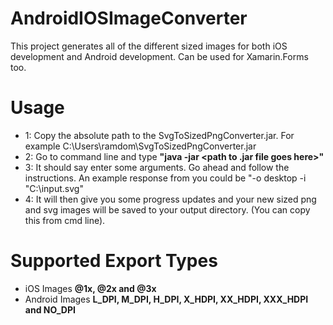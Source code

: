 # AndroidIOSImageConverter
This project generates all of the different sized images for both iOS development and Android development. Can be used for Xamarin.Forms too.

# Usage
- 1: Copy the absolute path to the SvgToSizedPngConverter.jar. For example C:\Users\ramdom\SvgToSizedPngConverter.jar
- 2: Go to command line and type **"java -jar <path to .jar file goes here>"**
- 3: It should say enter some arguments. Go ahead and follow the instructions.  An example response from you could be "-o desktop -i "C:\input.svg"
- 4: It will then give you some progress updates and your new sized png and svg images will be saved to your output directory. (You can copy this from cmd line).


# Supported Export Types
- iOS Images **@1x, @2x and @3x**
- Android Images **L_DPI, M_DPI, H_DPI, X_HDPI, XX_HDPI, XXX_HDPI and NO_DPI**
